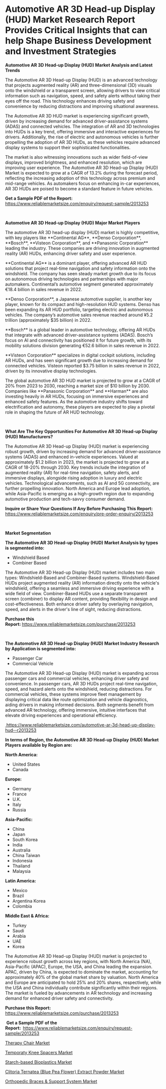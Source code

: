 <p><h1>Automotive AR 3D Head-up Display (HUD) Market Research Report Provides Critical Insights that can help Shape Business Development and Investment Strategies</h1></p><p><strong>Automotive AR 3D Head-up Display (HUD) Market Analysis and Latest Trends</strong></p>
<p><p>The Automotive AR 3D Head-up Display (HUD) is an advanced technology that projects augmented reality (AR) and three-dimensional (3D) visuals onto the windshield or a transparent screen, allowing drivers to view critical information such as navigation, speed, and safety alerts without taking their eyes off the road. This technology enhances driving safety and convenience by reducing distractions and improving situational awareness.</p><p>The Automotive AR 3D HUD market is experiencing significant growth, driven by increasing demand for advanced driver-assistance systems (ADAS) and connected vehicles. The integration of AR and 3D technologies into HUDs is a key trend, offering immersive and interactive experiences for drivers. Additionally, the rise of electric and autonomous vehicles is further propelling the adoption of AR 3D HUDs, as these vehicles require advanced display systems to support their sophisticated functionalities.</p><p>The market is also witnessing innovations such as wider field-of-view displays, improved brightness, and enhanced resolution, which are improving user experience. The Automotive AR 3D Head-up Display (HUD) Market is expected to grow at a CAGR of 13.2% during the forecast period, reflecting the increasing adoption of this technology across premium and mid-range vehicles. As automakers focus on enhancing in-car experiences, AR 3D HUDs are poised to become a standard feature in future vehicles.</p></p>
<p><strong>Get a Sample PDF of the Report:&nbsp;</strong> <a href="https://www.reliablemarketsize.com/enquiry/request-sample/2013253?utm_campaign=1898&utm_medium=2&utm_source=Github&utm_content=ia&utm_term=24012025&utm_id=automotive-ar-3d-head-up-display-hud">https://www.reliablemarketsize.com/enquiry/request-sample/2013253</a></p>
<p>&nbsp;</p>
<p><strong>Automotive AR 3D Head-up Display (HUD) Major Market Players</strong></p>
<p><p>The automotive AR 3D head-up display (HUD) market is highly competitive, with key players like **Continental AG**, **Denso Corporation**, **Bosch**, **Visteon Corporation**, and **Panasonic Corporation** leading the industry. These companies are driving innovation in augmented reality (AR) HUDs, enhancing driver safety and user experience.</p><p>**Continental AG** is a dominant player, offering advanced AR HUD solutions that project real-time navigation and safety information onto the windshield. The company has seen steady market growth due to its focus on autonomous driving technologies and partnerships with major automakers. Continental’s automotive segment generated approximately €18.4 billion in sales revenue in 2022.</p><p>**Denso Corporation**, a Japanese automotive supplier, is another key player, known for its compact and high-resolution HUD systems. Denso has been expanding its AR HUD portfolio, targeting electric and autonomous vehicles. The company’s automotive sales revenue reached around ¥5.2 trillion (approximately $35 billion) in 2022.</p><p>**Bosch** is a global leader in automotive technology, offering AR HUDs that integrate with advanced driver-assistance systems (ADAS). Bosch’s focus on AI and connectivity has positioned it for future growth, with its mobility solutions division generating €52.6 billion in sales revenue in 2022.</p><p>**Visteon Corporation** specializes in digital cockpit solutions, including AR HUDs, and has seen significant growth due to increasing demand for connected vehicles. Visteon reported $3.75 billion in sales revenue in 2022, driven by its innovative display technologies.</p><p>The global automotive AR 3D HUD market is projected to grow at a CAGR of 20% from 2023 to 2030, reaching a market size of $10 billion by 2030. Companies like **Panasonic Corporation** and **Harman** are also investing heavily in AR HUDs, focusing on immersive experiences and enhanced safety features. As the automotive industry shifts toward electrification and autonomy, these players are expected to play a pivotal role in shaping the future of AR HUD technology.</p></p>
<p>&nbsp;</p>
<p><strong>What Are The Key Opportunities For Automotive AR 3D Head-up Display (HUD) Manufacturers?</strong></p>
<p><p>The Automotive AR 3D Head-up Display (HUD) market is experiencing robust growth, driven by increasing demand for advanced driver-assistance systems (ADAS) and enhanced in-vehicle experiences. Valued at approximately $1.2 billion in 2023, the market is projected to grow at a CAGR of 18-20% through 2030. Key trends include the integration of augmented reality (AR) for real-time navigation, safety alerts, and immersive displays, alongside rising adoption in luxury and electric vehicles. Technological advancements, such as AI and 5G connectivity, are further propelling innovation. North America and Europe lead adoption, while Asia-Pacific is emerging as a high-growth region due to expanding automotive production and tech-savvy consumer demand.</p></p>
<p><strong>Inquire or Share Your Questions If Any Before Purchasing This Report:</strong> <a href="https://www.reliablemarketsize.com/enquiry/pre-order-enquiry/2013253?utm_campaign=1898&utm_medium=2&utm_source=Github&utm_content=ia&utm_term=24012025&utm_id=automotive-ar-3d-head-up-display-hud">https://www.reliablemarketsize.com/enquiry/pre-order-enquiry/2013253</a></p>
<p>&nbsp;</p>
<p><strong>Market Segmentation</strong></p>
<p><strong>The Automotive AR 3D Head-up Display (HUD) Market Analysis by types is segmented into:</strong></p>
<p><ul><li>Windshield Based</li><li>Combiner Based</li></ul></p>
<p><p>The Automotive AR 3D Head-up Display (HUD) market includes two main types: Windshield-Based and Combiner-Based systems. Windshield-Based HUDs project augmented reality (AR) information directly onto the vehicle's windshield, offering a seamless and immersive driving experience with a wide field of view. Combiner-Based HUDs use a separate transparent screen (combiner) to display AR content, providing flexibility in design and cost-effectiveness. Both enhance driver safety by overlaying navigation, speed, and alerts in the driver's line of sight, reducing distractions.</p></p>
<p><strong>Purchase this Report:&nbsp;</strong><a href="https://www.reliablemarketsize.com/purchase/2013253?utm_campaign=1898&utm_medium=2&utm_source=Github&utm_content=ia&utm_term=24012025&utm_id=automotive-ar-3d-head-up-display-hud">https://www.reliablemarketsize.com/purchase/2013253</a></p>
<p>&nbsp;</p>
<p><strong>The Automotive AR 3D Head-up Display (HUD) Market Industry Research by Application is segmented into:</strong></p>
<p><ul><li>Passenger Car</li><li>Commercial Vehicle</li></ul></p>
<p><p>The Automotive AR 3D Head-up Display (HUD) market is expanding across passenger cars and commercial vehicles, enhancing driver safety and convenience. In passenger cars, AR 3D HUDs project real-time navigation, speed, and hazard alerts onto the windshield, reducing distractions. For commercial vehicles, these systems improve fleet management by displaying critical data like route optimization and vehicle diagnostics, aiding drivers in making informed decisions. Both segments benefit from advanced AR technology, offering immersive, intuitive interfaces that elevate driving experiences and operational efficiency.</p></p>
<p><a href="https://www.reliablemarketsize.com/automotive-ar-3d-head-up-display-hud--r2013253?utm_campaign=1898&utm_medium=2&utm_source=Github&utm_content=ia&utm_term=24012025&utm_id=automotive-ar-3d-head-up-display-hud">&nbsp;https://www.reliablemarketsize.com/automotive-ar-3d-head-up-display-hud--r2013253</a></p>
<p><strong>In terms of Region, the Automotive AR 3D Head-up Display (HUD) Market Players available by Region are:</strong></p>
<p>
    <p> <strong> North America: </strong>
        <ul>
            <li>United States</li>
            <li>Canada</li>
        </ul>
        </p> 
    <p> <strong> Europe: </strong>
        <ul>
            <li>Germany</li>
            <li>France</li>
            <li>U.K.</li>
            <li>Italy</li>
            <li>Russia</li>
        </ul>
        </p> 
    <p> <strong> Asia-Pacific: </strong>
        <ul>
            <li>China</li>
            <li>Japan</li>
            <li>South Korea</li>
            <li>India</li>
            <li>Australia</li>
            <li>China Taiwan</li>
            <li>Indonesia</li>
            <li>Thailand</li>
            <li>Malaysia</li>
        </ul>
        </p> 
    <p> <strong> Latin America: </strong>
        <ul>
            <li>Mexico</li>
            <li>Brazil</li>
            <li>Argentina Korea</li>
            <li>Colombia</li>
        </ul>
        </p> 
    <p> <strong> Middle East & Africa: </strong>
        <ul>
            <li>Turkey</li>
            <li>Saudi</li>
            <li>Arabia</li>
            <li>UAE</li>
            <li>Korea</li>
        </ul>
    </p>
    </p>
<p><p>The Automotive AR 3D Head-up Display (HUD) market is projected to experience robust growth across key regions, with North America (NA), Asia-Pacific (APAC), Europe, the USA, and China leading the expansion. APAC, driven by China, is expected to dominate the market, accounting for approximately 40% of the global market share by valuation. North America and Europe are anticipated to hold 25% and 20% shares, respectively, while the USA and China individually contribute significantly within their regions. The market is fueled by advancements in AR technology and increasing demand for enhanced driver safety and connectivity.</p></p>
<p><strong>Purchase this Report: </strong><a href="https://www.reliablemarketsize.com/purchase/2013253?utm_campaign=1898&utm_medium=2&utm_source=Github&utm_content=ia&utm_term=24012025&utm_id=automotive-ar-3d-head-up-display-hud">https://www.reliablemarketsize.com/purchase/2013253</a></p>
<p>&nbsp;<strong>Get a Sample PDF of the Report:&nbsp;&nbsp;</strong><a href="https://www.reliablemarketsize.com/enquiry/request-sample/2013253?utm_campaign=1898&utm_medium=2&utm_source=Github&utm_content=ia&utm_term=24012025&utm_id=automotive-ar-3d-head-up-display-hud">https://www.reliablemarketsize.com/enquiry/request-sample/2013253</a></p>
<p><strong></strong></p>
<p><p><a href="https://www.linkedin.com/pulse/therapy-chair-market-overview-analyzing-trends-projecting-cagr-ys2df?utm_campaign=1898&utm_medium=2&utm_source=Github&utm_content=ia&utm_term=24012025&utm_id=automotive-ar-3d-head-up-display-hud">Therapy Chair Market</a></p><p><a href="https://www.linkedin.com/pulse/temporaty-knee-spacers-market-expected-see-rapid-expansion-coming-2l5zf?utm_campaign=1898&utm_medium=2&utm_source=Github&utm_content=ia&utm_term=24012025&utm_id=automotive-ar-3d-head-up-display-hud">Temporaty Knee Spacers Market</a></p><p><a href="https://www.linkedin.com/pulse/growth-opportunities-starch-based-bioplastics-market-industry-5h9af?utm_campaign=1898&utm_medium=2&utm_source=Github&utm_content=ia&utm_term=24012025&utm_id=automotive-ar-3d-head-up-display-hud">Starch-based Bioplastics Market</a></p><p><a href="https://www.linkedin.com/pulse/clitoria-ternatea-blue-pea-flower-extract-powder-market-size-elruf?utm_campaign=1898&utm_medium=2&utm_source=Github&utm_content=ia&utm_term=24012025&utm_id=automotive-ar-3d-head-up-display-hud">Clitoria Ternatea (Blue Pea Flower) Extract Powder Market</a></p><p><a href="https://www.linkedin.com/pulse/examination-market-segmentation-orthopedic-braces-support-zbmrf?utm_campaign=1898&utm_medium=2&utm_source=Github&utm_content=ia&utm_term=24012025&utm_id=automotive-ar-3d-head-up-display-hud">Orthopedic Braces & Support System Market</a></p></p>